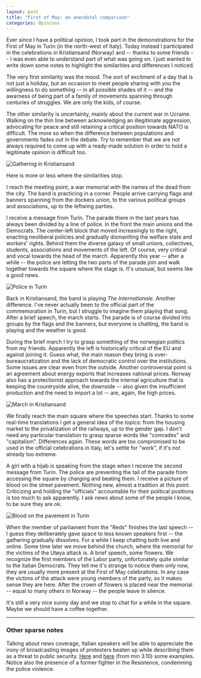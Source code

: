 ```yaml
---
layout: post
title: "First of May: an anecdotal comparison"
categories: Opinions
---
```


Ever since I have a political opinion, I took part in the demonstrations for the First of May in Turin (in the north-west of Italy). Today instead I participated in the celebrations in Kristiansand (Norway) and -- thanks to some friends -- I was even able to understand part of what was going on. I just wanted to write down some notes to highlight the similarities and differences I noticed.

The very first similarity was the mood. The sort of excitment of a day that is not just a holiday, but an occasion to meet people sharing with you the willingness to do something -- in all possible shades of it -- and the awarness of being part of a family of movements spanning through centuries of struggles. We are only the kids, of course.

The other similarity is uncertainty, mainly about the current war in Ucraine. Walking on the thin line between acknowledging an illegitimate aggression, advocating for peace and still retaining a critical position towards NATO is difficult. The more so when the difference between populations and governments fades out in the debate. Try to remember that we are not always required to come up with a ready-made solution in order to hold a legitimate opinion is difficult too.

![Gathering in Kristiansand][krs1]

Here is more or less where the similarities stop.

I reach the meeting point, a war memorial with the names of the dead from the city. The band is practicing in a corner. People arrive carrying flags and banners spanning from the dockers union, to the various political groups and associations, up to the leftwing parties.

I receive a message from Turin. The parade there in the last years has always been divided by a line of police. In the front the main unions and the Democrats. The center-left block that moved increasingly to the right, enacting neoliberal policies and gradually dismantling the welfare state and workers' rights. Behind them the diverse galaxy of small unions, collectives, students, associations and movements of the left. Of course, very critical and vocal towards the head of the march. Apparently this year -- after a while -- the police are letting the two parts of the parade join and walk together towards the square where the stage is. It's unusual, but seems like a good news.

![Police in Turin][police]

Back in Kristiansand, the band is playing *The Internationale*. Another difference. I've never actually been to the official part of the commemoration in Turin, but I struggle to imagine them playing that song. After a brief speech, the march starts. The parade is of course divided into groups by the flags and the banners, but everyone is chatting, the band is playing and the weather is good.

During the brief march I try to grasp something of the norwegian politics from my friends. Apparently the left is historically critical of the EU and against joining it. Guess what, the main reason they bring is over-bureaucratization and the lack of democratic control over the institutions. Some issues are clear even from the outside. Another controversial point is an agreement about energy exports that increases national prices. Norway also has a protectionist approach towards the internal agriculture that is keeping the countryside alive, the downside -- also given the insufficient production and the need to import a lot -- are, again, the high prices.

![March in Kristiansand][krs2]

We finally reach the main square where the speeches start. Thanks to some real-time translations I get a general idea of the topics: from the housing market to the privatization of the railways, up to the gender gap. I don't need any particular translation to grasp sparse words like "comrades" and "capitalism". Differences again. These words are too compromised to be used in the official celebrations in Italy, let's settle for "work", if it's not already too extreme.

A girl with a hijab is speaking from the stage when I receive the second message from Turin. The police are preventing the tail of the parade from accessing the square by charging and beating them. I receive a picture of blood on the street pavement. Nothing new, almost a tradition at this point. Criticizing and holding the "officials" accountable for their political positions is too much to ask apparently. I ask news about some of the people I know, to be sure they are ok.

![Blood on the pavement in Turin][blood]

When the member of parliament from the "Reds" finishes the last speech -- I guess they deliberately gave space to less known speakers first -- the gathering gradually dissolves. For a while I keep chatting both live and online. Some time later we move behind the church, where the memorial for the victims of the Utøya attack is. A brief speech, some flowers. We recognize the first members of the Labor party, unfortunately quite similar to the italian Democrats. They tell me it's strange to notice them only now, they are usually more present at the First of May celebrations. In any case the victims of the attack were young members of the party, so it makes sense they are here. After the crown of flowers is placed near the memorial -- equal to many others in Norway -- the people leave in silence.

It's still a very nice sunny day and we stop to chat for a while in the square. Maybe we should have a coffee together.

---

### Other sparse notes

Talking about news coverage, Italian speakers will be able to appreciate the irony of broadcasting images of protesters beaten up while describing them as a threat to public security. [Here](https://www.rainews.it/tgr/piemonte/video/2022/05/primo-maggio-corteo-scontri--ca8ec772-0027-44c6-ae7c-1d3752d8f078.html) and [here](https://www.rainews.it/tgr/piemonte/notiziari/video/2022/05/TGR-Piemonte-del-01052022-ore-1930-1cb5a4c2-8c34-4b5a-87cb-b3476c31cef1.html) (from min 3.10) some examples. Notice also the presence of a former fighter in the Resistence, condemning the police violence.

[krs1]: https://carlodebernardi.github.io/assets/1may-krs1.jpg "Gathering in Kristiansand"
[police]: https://carlodebernardi.github.io/assets/1may-police.jpg "Police in Turin"
[krs2]: https://carlodebernardi.github.io/assets/1may-krs2.jpg "March in Kristiansand"
[blood]: https://carlodebernardi.github.io/assets/1may-blood.jpg "Blood on the pavement in Turin"
